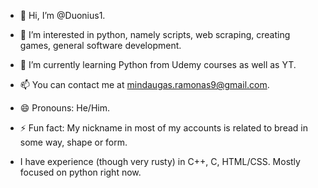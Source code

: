 - 👋 Hi, I’m @Duonius1.
- 👀 I’m interested in python, namely scripts, web scraping, creating games, general software development.
- 🌱 I’m currently learning Python from Udemy courses as well as YT.
- 📫 You can contact me at mindaugas.ramonas9@gmail.com.
- 😄 Pronouns: He/Him.
- ⚡ Fun fact: My nickname in most of my accounts is related to bread in some way, shape or form.

- I have experience (though very rusty) in C++, C, HTML/CSS. Mostly focused on python right now.


<!---
Duonius1/Duonius1 is a ✨ special ✨ repository because its `README.md` (this file) appears on your GitHub profile.
You can click the Preview link to take a look at your changes.
--->
